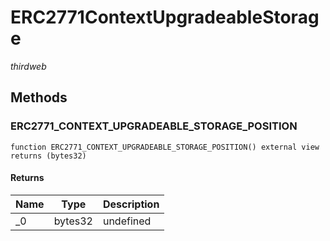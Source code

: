 # ERC2771ContextUpgradeableStorage

*thirdweb*







## Methods

### ERC2771_CONTEXT_UPGRADEABLE_STORAGE_POSITION

```solidity
function ERC2771_CONTEXT_UPGRADEABLE_STORAGE_POSITION() external view returns (bytes32)
```






#### Returns

| Name | Type | Description |
|---|---|---|
| _0 | bytes32 | undefined |




